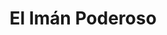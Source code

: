 ---
title: "El Imán Poderoso"
url: /santiago-de-veraguas/el-iman-poderoso/
shop: grandes almacenes
---